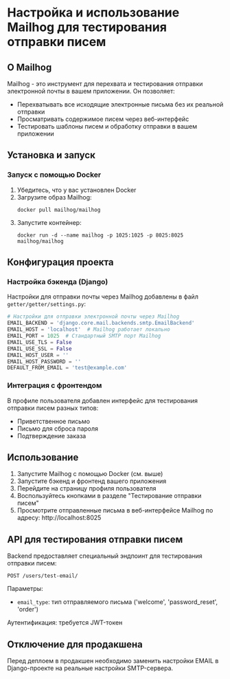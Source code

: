 # Настройка и использование Mailhog для тестирования отправки писем

## О Mailhog

Mailhog - это инструмент для перехвата и тестирования отправки электронной почты в вашем приложении. Он позволяет:
- Перехватывать все исходящие электронные письма без их реальной отправки
- Просматривать содержимое писем через веб-интерфейс
- Тестировать шаблоны писем и обработку отправки в вашем приложении

## Установка и запуск

### Запуск с помощью Docker

1. Убедитесь, что у вас установлен Docker
2. Загрузите образ Mailhog:
   ```
   docker pull mailhog/mailhog
   ```
3. Запустите контейнер:
   ```
   docker run -d --name mailhog -p 1025:1025 -p 8025:8025 mailhog/mailhog
   ```

## Конфигурация проекта

### Настройка бэкенда (Django)

Настройки для отправки почты через Mailhog добавлены в файл `getter/getter/settings.py`:

```python
# Настройки для отправки электронной почты через Mailhog
EMAIL_BACKEND = 'django.core.mail.backends.smtp.EmailBackend'
EMAIL_HOST = 'localhost'  # Mailhog работает локально
EMAIL_PORT = 1025  # Стандартный SMTP порт Mailhog
EMAIL_USE_TLS = False
EMAIL_USE_SSL = False
EMAIL_HOST_USER = ''
EMAIL_HOST_PASSWORD = ''
DEFAULT_FROM_EMAIL = 'test@example.com'
```

### Интеграция с фронтендом

В профиле пользователя добавлен интерфейс для тестирования отправки писем разных типов:
- Приветственное письмо
- Письмо для сброса пароля
- Подтверждение заказа

## Использование

1. Запустите Mailhog с помощью Docker (см. выше)
2. Запустите бэкенд и фронтенд вашего приложения
3. Перейдите на страницу профиля пользователя
4. Воспользуйтесь кнопками в разделе "Тестирование отправки писем"
5. Просмотрите отправленные письма в веб-интерфейсе Mailhog по адресу: http://localhost:8025

## API для тестирования отправки писем

Backend предоставляет специальный эндпоинт для тестирования отправки писем:

```
POST /users/test-email/
```

Параметры:
- `email_type`: тип отправляемого письма ('welcome', 'password_reset', 'order')

Аутентификация: требуется JWT-токен

## Отключение для продакшена

Перед деплоем в продакшен необходимо заменить настройки EMAIL в Django-проекте на реальные настройки SMTP-сервера. 